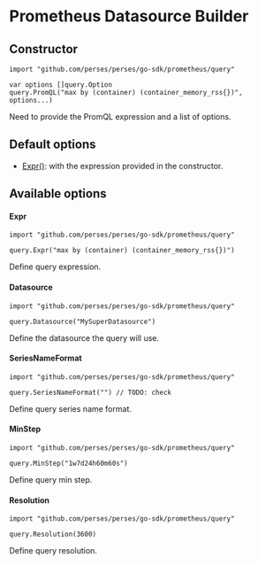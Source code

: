 # Prometheus Datasource Builder

## Constructor

```golang
import "github.com/perses/perses/go-sdk/prometheus/query"

var options []query.Option
query.PromQL("max by (container) (container_memory_rss{})", options...)
```

Need to provide the PromQL expression and a list of options.

## Default options

- [Expr()](#expr): with the expression provided in the constructor.

## Available options

#### Expr

```golang
import "github.com/perses/perses/go-sdk/prometheus/query"

query.Expr("max by (container) (container_memory_rss{})")
```

Define query expression.

#### Datasource

```golang
import "github.com/perses/perses/go-sdk/prometheus/query"

query.Datasource("MySuperDatasource")
```

Define the datasource the query will use.

#### SeriesNameFormat

```golang
import "github.com/perses/perses/go-sdk/prometheus/query"

query.SeriesNameFormat("") // TODO: check
```

Define query series name format.

#### MinStep

```golang
import "github.com/perses/perses/go-sdk/prometheus/query"

query.MinStep("1w7d24h60m60s")
```

Define query min step.

#### Resolution

```golang
import "github.com/perses/perses/go-sdk/prometheus/query"

query.Resolution(3600)
```

Define query resolution.

